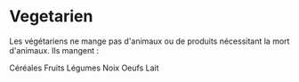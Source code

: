 <h1>Vegetarien</h1>

Les végétariens ne mange pas d'animaux ou de produits nécessitant la mort d'animaux. Ils mangent :

Céréales
Fruits
Légumes
Noix
Oeufs
Lait